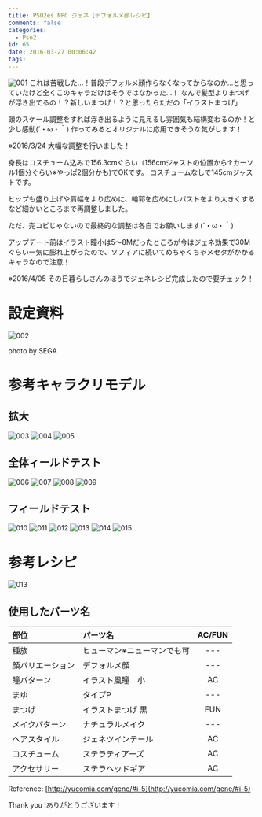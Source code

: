 ```yaml
---
title: PSO2es NPC ジェネ【デフォルメ顔レシピ】
comments: false
categories:
  - Pso2
id: 65
date: 2016-03-27 00:06:42
tags:
---
```


![001](/uploads/img/65/PIC002.jpg)
これは苦戦した…！普段デフォルメ顔作らなくなってからなのか…と思っていたけど全くこのキャラだけはそうではなかった…！
なんで髪型よりまつげが浮き出てるの！？新しいまつげ！？と思ったらただの「イラストまつげ」

頭のスケール調整をすれば浮き出るように見えるし雰囲気も結構変わるのか！と少し感動(´・ω・｀)
作ってみるとオリジナルに応用できそうな気がします！

※2016/3/24
大幅な調整を行いました！

身長はコスチューム込みで156.3cmぐらい（156cmジャストの位置から↑カーソル1個分ぐらい※やっぱ2個分かも)でOKです。
コスチュームなしで145cmジャストです。

ヒップも盛り上げや肩幅をより広めに、輪郭を広めにしバストをより大きくするなど細かいところまで再調整しました。

ただ、完コピじゃないので最終的な調整は各自でお願いします(´・ω・｀)

アップデート前はイラスト瞳小は5～8Mだったところが今はジェネ効果で30Mぐらい一気に膨れ上がったので、ソフィアに続いてめちゃくちゃメセタがかかるキャラなので注意！

※2016/4/05
その日暮らしさんのほうでジェネレシピ完成したので要チェック！

# 設定資料

![002](/uploads/img/65/PIC014.jpg)

photo by SEGA

# 参考キャラクリモデル

## 拡大

![003](/uploads/images/65/PIC009.jpg)
![004](/uploads/img/65/PIC007.jpg)
![005](/uploads/img/65/PIC006.jpg)

## 全体ィールドテスト

![006](/uploads/img/65/PIC005.jpg)
![007](/uploads/img/65/PIC004.jpg)
![008](/uploads/img/65/PIC003.jpg)
![009](/uploads/img/65/PIC001.jpg)

## フィールドテスト

![010](/uploads/img/65/PIC002.jpg)
![011](/uploads/img/65/PIC012.jpg)
![012](/uploads/img/65/PIC008.jpg)
![013](/uploads/img/65/PIC010.jpg)
![014](/uploads/img/65/PIC011.jpg)
![015](/uploads/img/65/PIC008.jpg)

# 参考レシピ

![013](/uploads/img/65/PIC013.jpg)

## 使用したパーツ名

| 部位       | パーツ名       |AC/FUN         |
|:---------- | :------------- |:-------------:|
| 種族 | ヒューマン※ニューマンでも可 | --- |
| 顔バリエーション | デフォルメ顔 | --- |
| 瞳パターン | イラスト風瞳　小 | AC |
| まゆ | タイプP  | --- |
| まつげ | イラストまつげ 黒 | FUN |
| メイクパターン | ナチュラルメイク | --- |
| ヘアスタイル | ジェネツインテール | AC |
| コスチューム | ステラティアーズ | AC |
| アクセサリー | ステラヘッドギア | AC |

Reference: [http://yucomia.com/gene/#i-5](http://yucomia.com/gene/#i-5)

Thank you !ありがとうございます！
